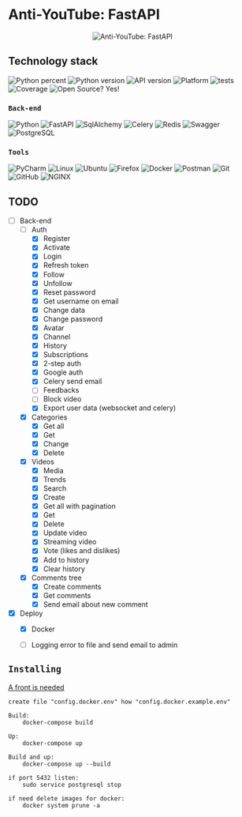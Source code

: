 # Anti-YouTube: FastAPI

<div style="text-align:center">
  <img alt="Anti-YouTube: FastAPI" src="https://github.com/Counter0021/Anti-YouTube-front-end/blob/logo/public/logo512.png?raw=true">
</div>

## Technology stack
![Python percent](https://img.shields.io/github/languages/top/Counter0021/Anti-YouTube-back-end)
![Python version](https://img.shields.io/badge/python-3.8.10-green)
![API version](https://img.shields.io/badge/API-v0.3.3-orange)
![Platform](https://img.shields.io/badge/os-linux_ubuntu-red)
![tests](https://img.shields.io/badge/tests-passing-success)
![Coverage](https://img.shields.io/badge/coverage-93%25-brightgreen)
![Open Source? Yes!](https://badgen.net/badge/Open%20Source%20%3F/Yes%21/blue?icon=github)

### `Back-end`
![Python](https://img.shields.io/badge/Python-3776AB?style=for-the-badge&logo=python&logoColor=white)
![FastAPI](https://img.shields.io/badge/fastapi-109989?style=for-the-badge&logo=FASTAPI&logoColor=white)
![SqlAlchemy](https://img.shields.io/badge/-SqlAlchemy-FCA121?style=for-the-badge&logo=SqlAlchemy)
![Celery](https://img.shields.io/badge/-Celery-%2300C7B7?style=for-the-badge&logo=Celery)
![Redis](https://img.shields.io/badge/-Redis-FCA121?style=for-the-badge&logo=Redis)
![Swagger](https://img.shields.io/badge/Swagger-85EA2D?style=for-the-badge&logo=Swagger&logoColor=white)
![PostgreSQL](https://img.shields.io/badge/PostgreSQL-316192?style=for-the-badge&logo=postgresql&logoColor=white)

### `Tools`
![PyCharm](https://img.shields.io/badge/pycharm-143?style=for-the-badge&logo=pycharm&logoColor=black&color=black&labelColor=green)
![Linux](https://img.shields.io/badge/Linux-FCC624?style=for-the-badge&logo=linux&logoColor=black)
![Ubuntu](https://img.shields.io/badge/Ubuntu-E95420?style=for-the-badge&logo=ubuntu&logoColor=white)
![Firefox](https://img.shields.io/badge/Firefox_Browser-FF7139?style=for-the-badge&logo=Firefox-Browser&logoColor=white)
![Docker](https://img.shields.io/badge/-Docker-46a2f1?style=for-the-badge&logo=docker&logoColor=white)
![Postman](https://img.shields.io/badge/Postman-FCA121?style=for-the-badge&logo=postman)
![Git](https://img.shields.io/badge/-Git-black?style=for-the-badge&logo=git)
![GitHub](https://img.shields.io/badge/-GitHub-181717?style=for-the-badge&logo=github)
![NGINX](https://img.shields.io/badge/Nginx-009639?style=for-the-badge&logo=nginx&logoColor=white)

## TODO
- [ ] Back-end
  - [ ] Auth
      - [x] Register
      - [x] Activate
      - [x] Login
      - [X] Refresh token
      - [x] Follow
      - [x] Unfollow
      - [x] Reset password
      - [x] Get username on email
      - [x] Change data
      - [x] Change password
      - [x] Avatar
      - [x] Channel
      - [x] History
      - [x] Subscriptions
      - [x] 2-step auth
      - [x] Google auth
      - [x] Celery send email
      - [ ] Feedbacks
      - [ ] Block video
      - [x] Export user data (websocket and celery)
  - [x] Categories
    - [x] Get all
    - [x] Get
    - [x] Change
    - [x] Delete
  - [x] Videos
    - [x] Media
    - [x] Trends
    - [x] Search
    - [x] Create
    - [x] Get all with pagination
    - [x] Get
    - [x] Delete
    - [x] Update video
    - [x] Streaming video
    - [x] Vote (likes and dislikes)
    - [x] Add to history
    - [x] Clear history
  - [x] Comments tree
    - [x] Create comments
    - [x] Get comments
    - [x] Send email about new comment
- [x] Deploy
  - [x] Docker
  - [ ] Logging error to file and send email to admin


## `Installing`
<a href="https://github.com/Counter0021/Anti-YouTube-front-end">A front is needed</a>

    create file "config.docker.env" how "config.docker.example.env"

    Build:
        docker-compose build

    Up:
        docker-compose up

    Build and up:
        docker-compose up --build

    if port 5432 listen:
        sudo service postgresql stop
    
    if need delete images for docker:
        docker system prune -a
